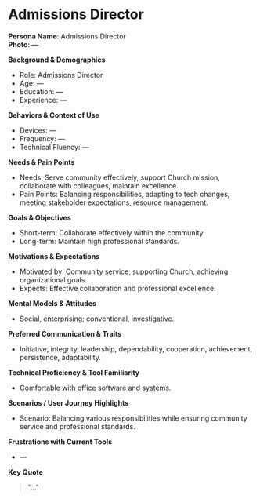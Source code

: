 # Admissions Director

**Persona Name**: Admissions Director  
**Photo**: —

**Background & Demographics**  
- Role: Admissions Director  
- Age: —  
- Education: —  
- Experience: —

**Behaviors & Context of Use**  
- Devices: —  
- Frequency: —  
- Technical Fluency: —

**Needs & Pain Points**  
- Needs: Serve community effectively, support Church mission, collaborate with colleagues, maintain excellence.  
- Pain Points: Balancing responsibilities, adapting to tech changes, meeting stakeholder expectations, resource management.

**Goals & Objectives**  
- Short-term: Collaborate effectively within the community.  
- Long-term: Maintain high professional standards.

**Motivations & Expectations**  
- Motivated by: Community service, supporting Church, achieving organizational goals.  
- Expects: Effective collaboration and professional excellence.

**Mental Models & Attitudes**  
- Social, enterprising; conventional, investigative.  

**Preferred Communication & Traits**  
- Initiative, integrity, leadership, dependability, cooperation, achievement, persistence, adaptability.  

**Technical Proficiency & Tool Familiarity**  
- Comfortable with office software and systems.

**Scenarios / User Journey Highlights**  
- Scenario: Balancing various responsibilities while ensuring community service and professional standards.

**Frustrations with Current Tools**  
- —

**Key Quote**  
> "…"